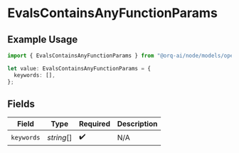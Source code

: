 # EvalsContainsAnyFunctionParams

## Example Usage

```typescript
import { EvalsContainsAnyFunctionParams } from "@orq-ai/node/models/operations";

let value: EvalsContainsAnyFunctionParams = {
  keywords: [],
};
```

## Fields

| Field              | Type               | Required           | Description        |
| ------------------ | ------------------ | ------------------ | ------------------ |
| `keywords`         | *string*[]         | :heavy_check_mark: | N/A                |